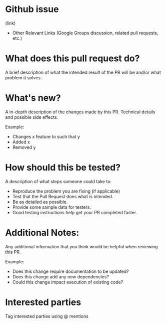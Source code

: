# Github issue

(link)

* Other Relevant Links (Google Groups discussion, related pull requests, etc.)

# What does this pull request do?

A brief description of what the intended result of the PR will be and/or what problem it solves.

# What's new?

A in-depth description of the changes made by this PR. Technical details and possible side effects.

Example:
* Changes x feature to such that y
* Added x
* Removed y

# How should this be tested?

A description of what steps someone could take to:
* Reproduce the problem you are fixing (if applicable)
* Test that the Pull Request does what is intended.
* Be as detailed as possible.
* Provide some sample data for testers.
* Good testing instructions help get your PR completed faster.

# Additional Notes:

Any additional information that you think would be helpful when reviewing this PR.

Example:

* Does this change require documentation to be updated? 
* Does this change add any new dependencies? 
* Could this change impact execution of existing code?

# Interested parties

Tag interested parties using @ mentions

